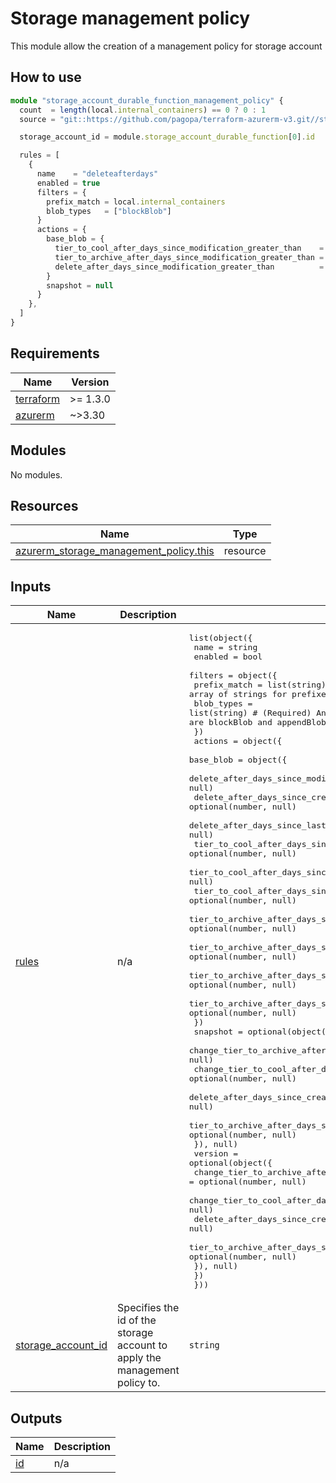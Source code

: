 # Storage management policy

This module allow the creation of a management policy for storage account

## How to use

```ts
module "storage_account_durable_function_management_policy" {
  count  = length(local.internal_containers) == 0 ? 0 : 1
  source = "git::https://github.com/pagopa/terraform-azurerm-v3.git//storage_management_policy?ref=v8.8.0"

  storage_account_id = module.storage_account_durable_function[0].id

  rules = [
    {
      name    = "deleteafterdays"
      enabled = true
      filters = {
        prefix_match = local.internal_containers
        blob_types   = ["blockBlob"]
      }
      actions = {
        base_blob = {
          tier_to_cool_after_days_since_modification_greater_than    = 0
          tier_to_archive_after_days_since_modification_greater_than = 0
          delete_after_days_since_modification_greater_than          = var.internal_storage.blobs_retention_days
        }
        snapshot = null
      }
    },
  ]
}
```

<!-- markdownlint-disable -->
<!-- BEGIN_TF_DOCS -->
## Requirements

| Name | Version |
|------|---------|
| <a name="requirement_terraform"></a> [terraform](#requirement\_terraform) | >= 1.3.0 |
| <a name="requirement_azurerm"></a> [azurerm](#requirement\_azurerm) | ~>3.30 |

## Modules

No modules.

## Resources

| Name | Type |
|------|------|
| [azurerm_storage_management_policy.this](https://registry.terraform.io/providers/hashicorp/azurerm/latest/docs/resources/storage_management_policy) | resource |

## Inputs

| Name | Description | Type | Default | Required |
|------|-------------|------|---------|:--------:|
| <a name="input_rules"></a> [rules](#input\_rules) | n/a | <pre>list(object({<br/>    name    = string<br/>    enabled = bool<br/>    filters = object({<br/>      prefix_match = list(string) # (Optional) An array of strings for prefixes to be matched.<br/>      blob_types   = list(string) # (Required) An array of predefined values. Valid options are blockBlob and appendBlob.<br/>    })<br/>    actions = object({<br/>      base_blob = object({<br/>        delete_after_days_since_modification_greater_than              = optional(number, null)<br/>        delete_after_days_since_creation_greater_than                  = optional(number, null)<br/>        delete_after_days_since_last_access_time_greater_than          = optional(number, null)<br/>        tier_to_cool_after_days_since_modification_greater_than        = optional(number, null)<br/>        tier_to_cool_after_days_since_creation_greater_than            = optional(number, null)<br/>        tier_to_cool_after_days_since_last_access_time_greater_than    = optional(number, null)<br/>        tier_to_archive_after_days_since_modification_greater_than     = optional(number, null)<br/>        tier_to_archive_after_days_since_creation_greater_than         = optional(number, null)<br/>        tier_to_archive_after_days_since_last_access_time_greater_than = optional(number, null)<br/>        tier_to_archive_after_days_since_last_tier_change_greater_than = optional(number, null)<br/>      })<br/>      snapshot = optional(object({<br/>        change_tier_to_archive_after_days_since_creation               = optional(number, null)<br/>        change_tier_to_cool_after_days_since_creation                  = optional(number, null)<br/>        delete_after_days_since_creation_greater_than                  = optional(number, null)<br/>        tier_to_archive_after_days_since_last_tier_change_greater_than = optional(number, null)<br/>      }), null)<br/>      version = optional(object({<br/>        change_tier_to_archive_after_days_since_creation               = optional(number, null)<br/>        change_tier_to_cool_after_days_since_creation                  = optional(number, null)<br/>        delete_after_days_since_creation                               = optional(number, null)<br/>        tier_to_archive_after_days_since_last_tier_change_greater_than = optional(number, null)<br/>      }), null)<br/>    })<br/>  }))</pre> | `[]` | no |
| <a name="input_storage_account_id"></a> [storage\_account\_id](#input\_storage\_account\_id) | Specifies the id of the storage account to apply the management policy to. | `string` | n/a | yes |

## Outputs

| Name | Description |
|------|-------------|
| <a name="output_id"></a> [id](#output\_id) | n/a |
<!-- END_TF_DOCS -->
